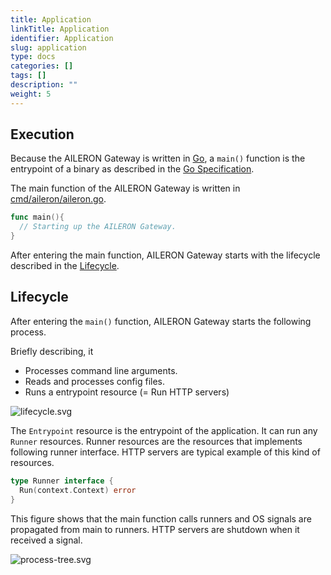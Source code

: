 ```yaml
---
title: Application
linkTitle: Application
identifier: Application
slug: application
type: docs
categories: []
tags: []
description: ""
weight: 5
---
```


## Execution

Because the AILERON Gateway is written in [Go](https://go.dev/),
a `main()` function is the entrypoint of a binary as described in the [Go Specification](https://go.dev/ref/spec#Program_execution).

The main function of the AILERON Gateway is written in [cmd/aileron/aileron.go](https://github.com/aileron-gateway/aileron-gateway/blob/main/cmd/aileron/aileron.go).

```go
func main(){
  // Starting up the AILERON Gateway.
}
```

After entering the main function, AILERON Gateway starts with the lifecycle described in the [Lifecycle](#lifecycle).

## Lifecycle

After entering the `main()` function, AILERON Gateway starts the following process.

Briefly describing, it

- Processes command line arguments.
- Reads and processes config files.
- Runs a entrypoint resource (= Run HTTP servers)

![lifecycle.svg](lifecycle.svg)

The `Entrypoint` resource is the entrypoint of the application.
It can run any `Runner` resources. Runner resources are the resources that implements following runner interface.
HTTP servers are typical example of this kind of resources.

```go
type Runner interface {
  Run(context.Context) error
}
```

This figure shows that the main function calls runners and OS signals are propagated from main to runners.
HTTP servers are shutdown when it received a signal.

![process-tree.svg](process-tree.svg)
